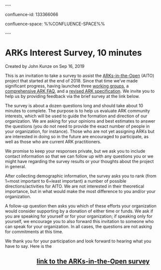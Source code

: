 \---

confluence-id: 133366066

confluence-space: %%CONFLUENCE-SPACE%%

\---

ARKs Interest Survey, 10 minutes
================================

Created by John Kunze on Sep 16, 2019

This is an invitation to take a survey to assist the [ARKs-in-the-Open](http://arksintheopen.org) (AITO) project that started at the end of 2018. Since that time we’ve made significant progress, having launched three [working groups](https://wiki.duraspace.org/pages/viewpage.action?pageId=108757988&src=contextnavpagetreemode), a [comprehensive ARK FAQ](https://wiki.duraspace.org/display/ARKs/ARK+Identifiers+FAQ%2C+version+0.91), and a [revised ARK specification](https://tools.ietf.org/html/draft-kunze-ark-22). We invite you to help us by providing feedback via the brief survey at the link below.

The survey is about a dozen questions long and should take about 10 minutes to complete. The purpose is to help us evaluate ARK community interests, which will be used to guide the formation and direction of our organization. We are asking for your opinions and best estimates to answer the questions (you do not need to provide the exact number of people in your organization, for instance). Those who are not yet assigning ARKs but are interested in doing so in the future are encouraged to participate, as well as those who are current ARK practitioners.  

We promise to keep your responses private, but we ask you to include contact information so that we can follow up with any questions you or we might have regarding the survey results or your thoughts about the project in general.

After collecting demographic information, the survey asks you to rank (from 1=most important to 6=least important) a number of possible directions/activities for AITO. We are not interested in their theoretical importance, but in what would make the most difference to you and/or your organization. 

A follow-up question then asks you which of these efforts your organization would consider supporting by a donation of either time or funds. We ask if you are speaking for yourself or for your organization; if speaking only for yourself, we encourage you to also forward this invitation to someone who can speak for your organization. In all cases, the questions are not asking for commitments at this time.

We thank you for your participation and look forward to hearing what you have to say. Here is the

                     [link to the ARKs-in-the-Open survey](https://www.surveygizmo.com/s3/5213383/ARKs-in-the-Open-Interest-Survey-Twitter)
-------------------------------------------------------------------------------------------------------------------------------------------